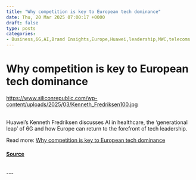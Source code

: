 ```yaml
---
title: "Why competition is key to European tech dominance"
date: Thu, 20 Mar 2025 07:00:17 +0000
draft: false
type: posts
categories: 
- Business,6G,AI,Brand Insights,Europe,Huawei,leadership,MWC,telecoms
---
```

# Why competition is key to European tech dominance
https://www.siliconrepublic.com/wp-content/uploads/2025/03/Kenneth_Fredriksen100.jpg
<br/>

<br/>
Huawei’s Kenneth Fredriksen discusses AI in healthcare, the ‘generational leap’ of 6G and how Europe can return to the forefront of tech leadership.

Read more: [Why competition is key to European tech dominance](https://www.siliconrepublic.com/business/huawei-mwc-ai-6g-europe-tech)

#### [Source](https://www.siliconrepublic.com/business/huawei-mwc-ai-6g-europe-tech)

<br/>
---

